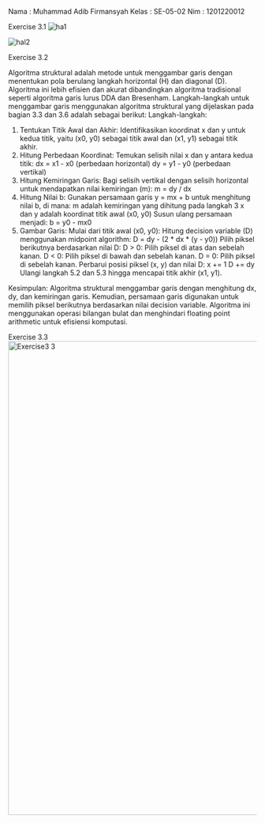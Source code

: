 Nama : Muhammad Adib Firmansyah
Kelas : SE-05-02
Nim : 1201220012

Exercise 3.1 
![ha1](https://github.com/adibfirmannn/Tugas2-Grafkom-MuhammmadAdibFirmansyah/assets/62836231/0b4106a0-530e-475d-82d4-0e1c94df39dc)

![hal2](https://github.com/adibfirmannn/Tugas2-Grafkom-MuhammmadAdibFirmansyah/assets/62836231/55a0fbc1-789f-4b78-a92e-57c9489bdcfe)


Exercise 3.2


Algoritma struktural adalah metode untuk menggambar garis dengan menentukan
pola berulang langkah horizontal (H) dan diagonal (D). Algoritma ini lebih efisien dan akurat
dibandingkan algoritma tradisional seperti algoritma garis lurus DDA dan Bresenham.
Langkah-langkah untuk menggambar garis menggunakan algoritma struktural yang
dijelaskan pada bagian 3.3 dan 3.6 adalah sebagai berikut:
Langkah-langkah:
1. Tentukan Titik Awal dan Akhir:
Identifikasikan koordinat x dan y untuk kedua titik, yaitu (x0, y0) sebagai titik awal dan (x1,
y1) sebagai titik akhir.
2. Hitung Perbedaan Koordinat:
Temukan selisih nilai x dan y antara kedua titik:
dx = x1 - x0 (perbedaan horizontal)
dy = y1 - y0 (perbedaan vertikal)
3. Hitung Kemiringan Garis:
Bagi selisih vertikal dengan selisih horizontal untuk mendapatkan nilai kemiringan (m):
m = dy / dx
4. Hitung Nilai b:
Gunakan persamaan garis y = mx + b untuk menghitung nilai b, di mana:
m adalah kemiringan yang dihitung pada langkah 3
x dan y adalah koordinat titik awal (x0, y0)
Susun ulang persamaan menjadi:
b = y0 - mx0
5. Gambar Garis:
Mulai dari titik awal (x0, y0):
Hitung decision variable (D) menggunakan midpoint algorithm:
D = dy - (2 * dx * (y - y0))
Pilih piksel berikutnya berdasarkan nilai D:
D > 0: Pilih piksel di atas dan sebelah kanan.
D < 0: Pilih piksel di bawah dan sebelah kanan.
D = 0: Pilih piksel di sebelah kanan.
Perbarui posisi piksel (x, y) dan nilai D:
x += 1
D += dy
Ulangi langkah 5.2 dan 5.3 hingga mencapai titik akhir (x1, y1).


Kesimpulan:
Algoritma struktural menggambar garis dengan menghitung dx, dy, dan kemiringan
garis. Kemudian, persamaan garis digunakan untuk memilih piksel berikutnya berdasarkan
nilai decision variable. Algoritma ini menggunakan operasi bilangan bulat dan menghindari
floating point arithmetic untuk efisiensi komputasi.

Exercise 3.3
<img width="959" alt="Exercise3 3" src="https://github.com/adibfirmannn/Tugas2-Grafkom-MuhammmadAdibFirmansyah/assets/62836231/fea762c0-199b-496c-83df-d781b4fb08ac">

